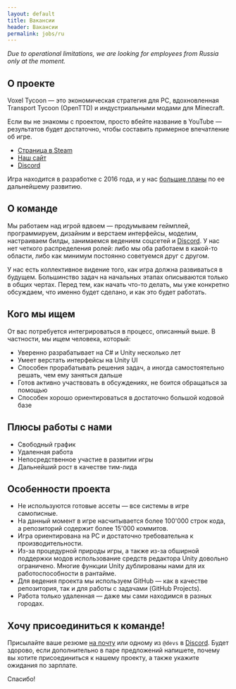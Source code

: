 ```yaml
---
layout: default
title: Вакансии
header: Вакансии
permalink: jobs/ru
---
```


*Due to operational limitations, we are looking for employees from Russia only at the moment.*

## О проекте

Voxel Tycoon — это экономическая стратегия для PC, вдохновленная Transport Tycoon (OpenTTD) и индустриальными модами для Minecraft.

Если вы не знакомы с проектом, просто вбейте название в YouTube — результатов будет достаточно, чтобы составить примерное впечатление об игре.

* [Страница в Steam](https://store.steampowered.com/app/732050/Voxel_Tycoon/)
* [Наш сайт](https://voxeltycoon.xyz)
* [Discord](https://discord.gg/voxeltycoon)

Игра находится в разработке с 2016 года, и у нас [большие планы](/roadmap) по ее дальнейшему развитию.

## О команде

Мы работаем над игрой вдвоем — продумываем геймплей, программируем, дизайним и верстаем интерфейсы, моделим, настраиваем билды, занимаемся ведением соцсетей и [Discord](https://discord.gg/voxeltycoon). У нас нет четкого распределения ролей: либо мы оба работаем в какой-то области, либо как минимум постоянно советуемся друг с другом.

У нас есть коллективное видение того, как игра должна развиваться в будущем. Большинство задач на начальных этапах описываются только в общих чертах. Перед тем, как начать что-то делать, мы уже конкретно обсуждаем, что именно будет сделано, и как это будет работать.

## Кого мы ищем

От вас потребуется интегрироваться в процесс, описанный выше. В частности, мы ищем человека, который:

* Уверенно разрабатывает на C# и Unity несколько лет
* Умеет верстать интерфейсы на Unity UI
* Способен прорабатывать решения задач, а иногда самостоятельно решать, чем ему заняться дальше
* Готов активно участвовать в обсуждениях, не боится обращаться за помощью
* Способен хорошо ориентироваться в достаточно большой кодовой базе

## Плюсы работы с нами

* Свободный график
* Удаленная работа
* Непосредственное участие в развитии игры
* Дальнейший рост в качестве тим-лида

## Особенности проекта

* Не используются готовые ассеты — все системы в игре самописные.
* На данный момент в игре насчитывается более 100'000 строк кода, а репозиторий содержит более 15'000 коммитов.
* Игра ориентирована на PC и достаточно требовательна к производительности.
* Из-за процедурной природы игры, а также из-за обширной поддержки модов использование средств редактора Unity довольно ограничено. Многие функции Unity дублированы нами для их работоспособности в рантайме.
* Для ведения проекта мы используем GitHub  — как в качестве репозитория, так и для работы с задачами (GitHub Projects).
* Работа только удаленная — даже мы сами находимся в разных городах.

## Хочу присоединиться к команде!

Присылайте ваше резюме [на почту](mailto:dev@voxeltycoon.xyz) или одному из `@devs` в [Discord](https://discord.gg/voxeltycoon). Будет здорово, если дополнительно в паре предложений напишете, почему вы хотите присоединиться к нашему проекту, а также укажите ожидания по зарплате.

Спасибо!